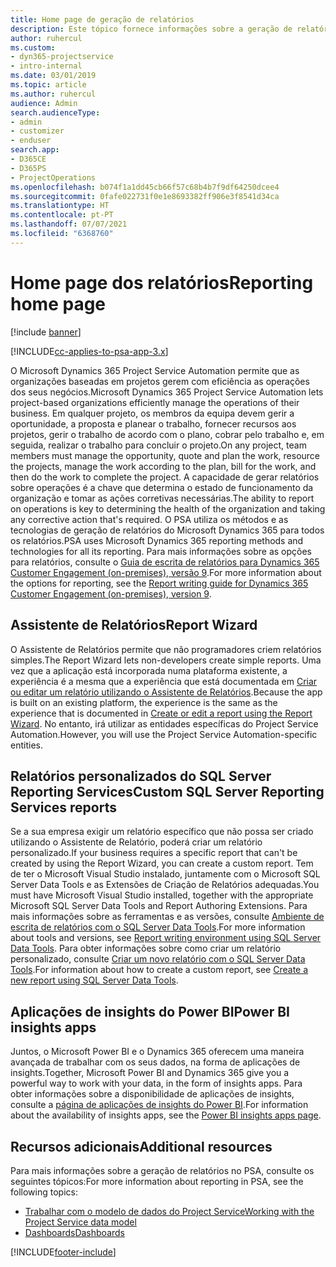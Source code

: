 ```yaml
---
title: Home page de geração de relatórios
description: Este tópico fornece informações sobre a geração de relatórios no Dynamics 365 Project Service Automation.
author: ruhercul
ms.custom:
- dyn365-projectservice
- intro-internal
ms.date: 03/01/2019
ms.topic: article
ms.author: ruhercul
audience: Admin
search.audienceType:
- admin
- customizer
- enduser
search.app:
- D365CE
- D365PS
- ProjectOperations
ms.openlocfilehash: b074f1a1dd45cb66f57c68b4b7f9df64250dcee4
ms.sourcegitcommit: 0fafe022731f0e1e8693382ff906e3f8541d34ca
ms.translationtype: HT
ms.contentlocale: pt-PT
ms.lasthandoff: 07/07/2021
ms.locfileid: "6368760"
---
```

# <a name="reporting-home-page"></a><span data-ttu-id="3587f-103">Home page dos relatórios</span><span class="sxs-lookup"><span data-stu-id="3587f-103">Reporting home page</span></span>

[!include [banner](../includes/psa-now-project-operations.md)]

[!INCLUDE[cc-applies-to-psa-app-3.x](../includes/cc-applies-to-psa-app-3x.md)]

<span data-ttu-id="3587f-104">O Microsoft Dynamics 365 Project Service Automation permite que as organizações baseadas em projetos gerem com eficiência as operações dos seus negócios.</span><span class="sxs-lookup"><span data-stu-id="3587f-104">Microsoft Dynamics 365 Project Service Automation lets project-based organizations efficiently manage the operations of their business.</span></span> <span data-ttu-id="3587f-105">Em qualquer projeto, os membros da equipa devem gerir a oportunidade, a proposta e planear o trabalho, fornecer recursos aos projetos, gerir o trabalho de acordo com o plano, cobrar pelo trabalho e, em seguida, realizar o trabalho para concluir o projeto.</span><span class="sxs-lookup"><span data-stu-id="3587f-105">On any project, team members must manage the opportunity, quote and plan the work, resource the projects, manage the work according to the plan, bill for the work, and then do the work to complete the project.</span></span> <span data-ttu-id="3587f-106">A capacidade de gerar relatórios sobre operações é a chave que determina o estado de funcionamento da organização e tomar as ações corretivas necessárias.</span><span class="sxs-lookup"><span data-stu-id="3587f-106">The ability to report on operations is key to determining the health of the organization and taking any corrective action that's required.</span></span> <span data-ttu-id="3587f-107">O PSA utiliza os métodos e as tecnologias de geração de relatórios do Microsoft Dynamics 365 para todos os relatórios.</span><span class="sxs-lookup"><span data-stu-id="3587f-107">PSA uses Microsoft Dynamics 365 reporting methods and technologies for all its reporting.</span></span> <span data-ttu-id="3587f-108">Para mais informações sobre as opções para relatórios, consulte o [Guia de escrita de relatórios para Dynamics 365 Customer Engagement (on-premises), versão 9](/dynamics365/customerengagement/on-premises/analytics/reporting-analytics-with-dynamics-365).</span><span class="sxs-lookup"><span data-stu-id="3587f-108">For more information about the options for reporting, see the [Report writing guide for Dynamics 365 Customer Engagement (on-premises), version 9](/dynamics365/customerengagement/on-premises/analytics/reporting-analytics-with-dynamics-365).</span></span>

## <a name="report-wizard"></a><span data-ttu-id="3587f-109">Assistente de Relatórios</span><span class="sxs-lookup"><span data-stu-id="3587f-109">Report Wizard</span></span>

<span data-ttu-id="3587f-110">O Assistente de Relatórios permite que não programadores criem relatórios simples.</span><span class="sxs-lookup"><span data-stu-id="3587f-110">The Report Wizard lets non-developers create simple reports.</span></span> <span data-ttu-id="3587f-111">Uma vez que a aplicação está incorporada numa plataforma existente, a experiência é a mesma que a experiência que está documentada em [Criar ou editar um relatório utilizando o Assistente de Relatórios](/dynamics365/customerengagement/on-premises/basics/create-edit-copy-report-wizard).</span><span class="sxs-lookup"><span data-stu-id="3587f-111">Because the app is built on an existing platform, the experience is the same as the experience that is documented in [Create or edit a report using the Report Wizard](/dynamics365/customerengagement/on-premises/basics/create-edit-copy-report-wizard).</span></span> <span data-ttu-id="3587f-112">No entanto, irá utilizar as entidades específicas do Project Service Automation.</span><span class="sxs-lookup"><span data-stu-id="3587f-112">However, you will use the Project Service Automation-specific entities.</span></span>

## <a name="custom-sql-server-reporting-services-reports"></a><span data-ttu-id="3587f-113">Relatórios personalizados do SQL Server Reporting Services</span><span class="sxs-lookup"><span data-stu-id="3587f-113">Custom SQL Server Reporting Services reports</span></span>

<span data-ttu-id="3587f-114">Se a sua empresa exigir um relatório específico que não possa ser criado utilizando o Assistente de Relatório, poderá criar um relatório personalizado.</span><span class="sxs-lookup"><span data-stu-id="3587f-114">If your business requires a specific report that can't be created by using the Report Wizard, you can create a custom report.</span></span> <span data-ttu-id="3587f-115">Tem de ter o Microsoft Visual Studio instalado, juntamente com o Microsoft SQL Server Data Tools e as Extensões de Criação de Relatórios adequadas.</span><span class="sxs-lookup"><span data-stu-id="3587f-115">You must have Microsoft Visual Studio installed, together with the appropriate Microsoft SQL Server Data Tools and Report Authoring Extensions.</span></span> <span data-ttu-id="3587f-116">Para mais informações sobre as ferramentas e as versões, consulte [Ambiente de escrita de relatórios com o SQL Server Data Tools](/dynamics365/customerengagement/on-premises/analytics/report-writing-environment-using-sql-server-data-tools).</span><span class="sxs-lookup"><span data-stu-id="3587f-116">For more information about tools and versions, see [Report writing environment using SQL Server Data Tools](/dynamics365/customerengagement/on-premises/analytics/report-writing-environment-using-sql-server-data-tools).</span></span> <span data-ttu-id="3587f-117">Para obter informações sobre como criar um relatório personalizado, consulte [Criar um novo relatório com o SQL Server Data Tools](/dynamics365/customerengagement/on-premises/analytics/create-a-new-report-using-sql-server-data-tools).</span><span class="sxs-lookup"><span data-stu-id="3587f-117">For information about how to create a custom report, see [Create a new report using SQL Server Data Tools](/dynamics365/customerengagement/on-premises/analytics/create-a-new-report-using-sql-server-data-tools).</span></span>

## <a name="power-bi-insights-apps"></a><span data-ttu-id="3587f-118">Aplicações de insights do Power BI</span><span class="sxs-lookup"><span data-stu-id="3587f-118">Power BI insights apps</span></span>

<span data-ttu-id="3587f-119">Juntos, o Microsoft Power BI e o Dynamics 365 oferecem uma maneira avançada de trabalhar com os seus dados, na forma de aplicações de insights.</span><span class="sxs-lookup"><span data-stu-id="3587f-119">Together, Microsoft Power BI and Dynamics 365 give you a powerful way to work with your data, in the form of insights apps.</span></span> <span data-ttu-id="3587f-120">Para obter informações sobre a disponibilidade de aplicações de insights, consulte a [página de aplicações de insights do Power BI](https://powerbi.microsoft.com/power-bi-insights-apps/).</span><span class="sxs-lookup"><span data-stu-id="3587f-120">For information about the availability of insights apps, see the [Power BI insights apps page](https://powerbi.microsoft.com/power-bi-insights-apps/).</span></span>


## <a name="additional-resources"></a><span data-ttu-id="3587f-121">Recursos adicionais</span><span class="sxs-lookup"><span data-stu-id="3587f-121">Additional resources</span></span>
<span data-ttu-id="3587f-122">Para mais informações sobre a geração de relatórios no PSA, consulte os seguintes tópicos:</span><span class="sxs-lookup"><span data-stu-id="3587f-122">For more information about reporting in PSA, see the following topics:</span></span>

- [<span data-ttu-id="3587f-123">Trabalhar com o modelo de dados do Project Service</span><span class="sxs-lookup"><span data-stu-id="3587f-123">Working with the Project Service data model</span></span>](reports-working-project-service-data-model.md)
- [<span data-ttu-id="3587f-124">Dashboards</span><span class="sxs-lookup"><span data-stu-id="3587f-124">Dashboards</span></span>](reports-dashboards.md)



[!INCLUDE[footer-include](../includes/footer-banner.md)]